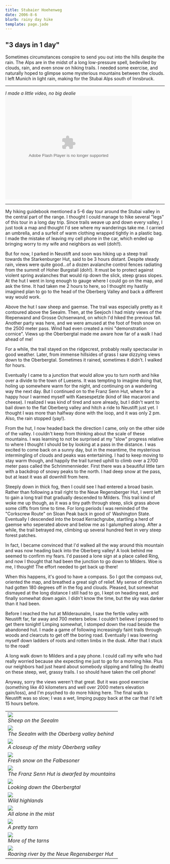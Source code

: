 ```yaml
---
title: Stubaier Hoehenweg
date: 2006-8-6
blurb: rainy day hike
template: page.jade
---
```


<h2>"3 days in 1 day"</h2>


Sometimes circumstances conspire to send you out into the hills despite the rain. The Alps are in the midst of a long low-pressure spell, bedeviled by clouds, rain, and even snow on hiking trails. I needed some exercise, and naturally hoped to glimpse some mysterious mountains between the clouds. I left Munich in light rain, making for the Stubai Alps south of Innsbruck.


<hr>
<i>I made a little video, no big dealie</i>
<embed style="width:400px; height:326px;" id="VideoPlayback" align="middle" type="application/x-shockwave-flash" src="http://video.google.com/googleplayer.swf?docId=-2211259351796929583&hl=en" quality="best" bgcolor="#ffffff" scale="noScale" salign="TL"  FlashVars="playerMode=embedded"> </embed>
<hr>


My hiking guidebook mentioned a 5-6 day tour around the Stubai valley in the central part of the range. I thought I could manage to hike several "legs" of this tour in a long day trip. Since trails weave up and down every valley, I just took a map and thought I'd see where my wanderings take me. I carried an umbrella, and a surfeit of warm clothing wrapped tightly in a plastic bag. I made the mistake of leaving my cell phone in the car, which ended up bringing worry to my wife and neighbors as well (doh!!).


But for now, I parked in Neustift and soon was hiking up a steep trail towards the Starkenburger Hut, said to be 3 hours distant. Despite steady rain, views were quite good...of a dozen avalanche control fences radiating from the summit of Hoher Burgstall (doh!). It must be to protect against violent spring avalanches that would rip down the slick, steep grass slopes. At the hut I went in long enough to gauge where I could go on the map, and ask the time. It had taken me 2 hours to here, so I thought my hastily imagined plan to go to the head of the Oberberg Valley and back a different way would work.


Above the hut I saw sheep and gaemse. The trail was especially pretty as it contoured above the Seealm. Then, at the Seejoch I had misty views of the Riepenwand and Grosse Ochsenwand, on which I'd hiked the previous fall. Another party was here, and we were amused at the foot of fresh snow on the 2500 meter pass. Wind had even created a mini "demonstration cornice". Views up the Oberbergtal made me aware how far of a walk I had ahead of me!


For a while, the trail stayed on the ridgecrest, probably really spectacular in good weather. Later, from immense hillsides of grass I saw dizzying views down to the Oberbergtal. Sometimes it rained, sometimes it didn't. I walked for hours.


Eventually I came to a junction that would allow you to turn north and hike over a divide to the town of Luesens. It was tempting to imagine doing that, holing up somewhere warm for the night, and continuing on a wandering way the next day. But I continued on to the Franz Senn Hut, where for a happy hour I warmed myself with Kaesespetzle (kind of like macaroni and cheese). I realized I was kind of tired and sore already, but I didn't want to bail down to the flat Oberberg valley and hitch a ride to Neustift just yet. I thought I was more than halfway done with the loop, and it was only 2 pm. Also, the rain stopped (yay!).


From the hut, I now headed back the direction I came, only on the other side of the valley. I couldn't keep from thinking about the scale of these mountains. I was learning to not be surprised at my "slow" progress relative to where I thought I should be by looking at a pass in the distance. I was excited to come back on a sunny day, but in the meantime, the mysterious intermingling of clouds and peaks was entertaining. I had to keep moving to stay warm though, and happily the trail turned uphill to climb over a 2700 meter pass called the Schrimmennieder. First there was a beautiful little tarn with a backdrop of snowy peaks to the north. I had deep snow at the pass, but at least it was all downhill from here.


Steeply down in thick fog, then I could see I had entered a broad basin. Rather than following a trail right to the Neue Regensberger Hut, I went left to gain a long trail that gradually descended to Milders. This trail kind of woke me up though, as it was a tiny path through steep, slick grass above some cliffs from time to time. For long periods I was reminded of the "Corkscrew Route" on Sloan Peak back in good ol' Washington State. Eventually I descended into the broad Kerrachgrube, startling a herd of gaemse who seperated above and below me as I galumphed along. After a while, the trail betrayed me, climbing up several hundred feet in very steep forest patches.


In fact, I became convinced that I'd walked all the way around this mountain and was now heading back into the Oberberg valley! A look behind me seemed to confirm my fears. I'd passed a lone sign at a place called Ring, and now I thought that had been the junction to go down to Milders. Woe is me, I thought! The effort needed to get back up there!


When this happens, it's good to have a compass. So I got the compass out, oriented the map, and breathed a great sigh of relief. My sense of direction had gotten 180 degrees off in the fog and clouds. Pleased, but somewhat dismayed at the long distance I still had to go, I kept on heading east, and finally somewhat down again. I didn't know the time, but the sky was darker than it had been.


Before I reached the hut at Milderaunalm, I saw the fertile valley with Neustift far, far away and 700 meters below. I couldn't believe I proposed to get there tonight! Limping somewhat, I stomped down the road beside the abandoned hut. I made a game of following increasingly faint trails through woods and clearcuts to get off the boring road. Eventually I was lowering myself down ladders of roots and rotten limbs in the dusk. After that I stuck to the road!


A long walk down to Milders and a pay phone. I could call my wife who had really worried because she expecting me just to go for a morning hike. Plus our neighbors had just heard about somebody slipping and falling (to death) on these steep, wet, grassy trails. I so should have taken the cell phone!


Anyway, sorry the views weren't that great. But it was good exercise (something like 40 kilometers and well over 2000 meters elevation gain/loss), and I'm psyched to do more hiking here. The final walk to Neustift was so slow; I was a wet, limping puppy back at the car that I'd left 15 hours before.

<table>
<tr><td>
<a href="images/seealm.jpg"><img src="images/seealm.jpg"></a><br>
<i>Sheep on the Seealm</i>
</td></tr>
<tr><td>
<a href="images/intooberberg.jpg"><img src="images/intooberberg.jpg"></a><br>
<i>The Seealm with the Oberberg valley behind</i>
</td></tr>
<tr><td>
<a href="images/intooberberg1.jpg"><img src="images/intooberberg1.jpg"></a><br>
<i>A closeup of the misty Oberberg valley</i>
</td></tr>
<tr><td>
<a href="images/alongtheway.jpg"><img src="images/alongtheway.jpg"></a><br>
<i>Fresh snow on the Falbesoner</i>
</td></tr>
<tr><td>
<a href="images/franzsenn.jpg"><img src="images/franzsenn.jpg"></a><br>
<i>The Franz Senn Hut is dwarfed by mountains</i>
</td></tr>
<tr><td>
<a href="images/oberbergtal1.jpg"><img src="images/oberbergtal1.jpg"></a><br>
<i>Looking down the Oberbergtal</i>
</td></tr>
<tr><td>
<a href="images/aboveoberberg1.jpg"><img src="images/aboveoberberg1.jpg"></a><br>
<i>Wild highlands</i>
</td></tr>
<tr><td>
<a href="images/aboveoberberg2.jpg"><img src="images/aboveoberberg2.jpg"></a><br>
<i>All alone in the mist</i>
</td></tr>
<tr><td>
<a href="images/aboveoberberg3.jpg"><img src="images/aboveoberberg3.jpg"></a><br>
<i>A pretty tarn</i>
</td></tr>
<tr><td>
<a href="images/aboveoberberg4.jpg"><img src="images/aboveoberberg4.jpg"></a><br>
<i>More of the tarns</i>
</td></tr>
<tr><td>
<a href="images/regensberger.jpg"><img src="images/regensberger.jpg"></a><br>
<i>Roaring river by the Neue Regensberger Hut</i>
</td></tr>
</table>
